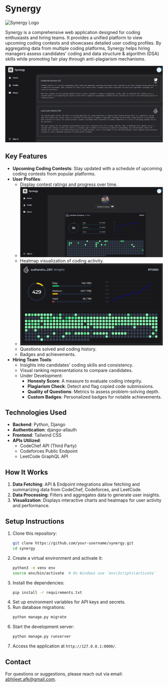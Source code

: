 # Synergy
<img src="https://github.com/user-attachments/assets/def1fb6a-47b3-40d1-8baf-ccae8836d69f" alt="Synergy Logo" height="100">

Synergy is a comprehensive web application designed for coding enthusiasts and hiring teams. It provides a unified platform to view upcoming coding contests and showcases detailed user coding profiles. By aggregating data from multiple coding platforms, Synergy helps hiring managers assess candidates' coding and data structure & algorithm (DSA) skills while promoting fair play through anti-plagiarism mechanisms.

![Home](assets/home.png)

## Key Features

- **Upcoming Coding Contests**: Stay updated with a schedule of upcoming coding contests from popular platforms.
- **User Profiles**:
  - Display contest ratings and progress over time.
  - ![Profile](assets/profile.png)
  - Heatmap visualization of coding activity.
  - ![Heatmap](assets/heatmap.png)
  - Questions solved and coding history.
  - Badges and achievements.
- **Hiring Team Tools**:
  - Insights into candidates' coding skills and consistency.
  - Visual ranking representations to compare candidates.
  - Under Development:
    - **Honesty Score**: A measure to evaluate coding integrity.
    - **Plagiarism Check**: Detect and flag copied code submissions.
    - **Quality of Questions**: Metrics to assess problem-solving depth.
    - **Custom Badges**: Personalized badges for notable achievements.

## Technologies Used

- **Backend**: Python, Django
- **Authentication**: django-allauth
- **Frontend**: Tailwind CSS
- **APIs Utilized**:
  - CodeChef API (Third Party)
  - Codeforces Public Endpoint
  - LeetCode GraphQL API

## How It Works

1. **Data Fetching**: API & Endpoint integrations allow fetching and summarizing data from CodeChef, Codeforces, and LeetCode.
2. **Data Processing**: Filters and aggregates data to generate user insights.
3. **Visualization**: Displays interactive charts and heatmaps for user activity and performance.

## Setup Instructions

1. Clone this repository:
   ```bash
   git clone https://github.com/your-username/synergy.git
   cd synergy
   ```
2. Create a virtual environment and activate it:
   ```bash
   python3 -m venv env
   source env/bin/activate  # On Windows use `env\Scripts\activate`
   ```
3. Install the dependencies:
   ```bash
   pip install -r requirements.txt
   ```
4. Set up environment variables for API keys and secrets.
5. Run database migrations:
   ```bash
   python manage.py migrate
   ```
6. Start the development server:
   ```bash
   python manage.py runserver
   ```
7. Access the application at `http://127.0.0.1:8000/`.


## Contact

For questions or suggestions, please reach out via email: abhijeet.afk@gmail.com.

